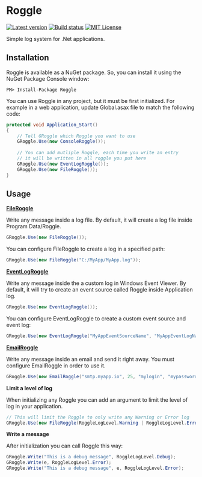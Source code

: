 Roggle
======

[![Latest version](https://img.shields.io/nuget/v/Roggle.svg)](https://www.nuget.org/packages/Roggle/) [![Build status](https://ci.appveyor.com/api/projects/status/v7k1ujovx59lpe8d?svg=true)](https://ci.appveyor.com/project/dbraillon/roggle) [![MIT  License](https://img.shields.io/github/license/mashape/apistatus.svg)](http://www.gnu.org/licenses/lgpl-3.0.html)

Simple log system for .Net applications.

Installation
------------

Roggle is available as a NuGet package. So, you can install it using the NuGet Package Console window:

```
PM> Install-Package Roggle
```

You can use Roggle in any project, but it must be first initialized. For example in a web application, update Global.asax file to match the following code:

```csharp
protected void Application_Start()
{
    // Tell GRoggle which Roggle you want to use
    GRoggle.Use(new ConsoleRoggle());
    
    // You can add mutliple Roggle, each time you write an entry
    // it will be written in all roggle you put here
    GRoggle.Use(new EventLogRoggle());
    GRoggle.Use(new FileRoggle());
}
```

Usage
-----

[**FileRoggle**](https://github.com/dbraillon/Roggle/wiki/FileRoggle)

Write any message inside a log file. By default, it will create a log file inside Program Data/Roggle.

```csharp
GRoggle.Use(new FileRoggle());
```

You can configure FileRoggle to create a log in a specified path:

```csharp
GRoggle.Use(new FileRoggle("C:/MyApp/MyApp.log"));
```

[**EventLogRoggle**](https://github.com/dbraillon/Roggle/wiki/EventLogRoggle)

Write any message inside the a custom log in Windows Event Viewer. By default, it will try to create an event source called Roggle inside Application log.

```csharp
GRoggle.Use(new EventLogRoggle());
```

You can configure EventLogRoggle to create a custom event source and event log:

```csharp
GRoggle.Use(new EventLogRoggle("MyAppEventSourceName", "MyAppEventLogName"));
```

[**EmailRoggle**]()

Write any message inside an email and send it right away. You must configure EmailRoggle in order to use it.

```csharp
GRoggle.Use(new EmailRoggle("smtp.myapp.io", 25, "mylogin", "mypassword", "fromaddress", "toaddress", "emailsubject", useSsl: true));
```

**Limit a level of log**

When initializing any Roggle you can add an argument to limit the level of log in your application.

```csharp
// This will limit the Roggle to only write any Warning or Error log
GRoggle.Use(new FileRoggle(RoggleLogLevel.Warning | RoggleLogLevel.Error));
```

**Write a message**

After initialization you can call Roggle this way:

```csharp
GRoggle.Write("This is a debug message", RoggleLogLevel.Debug);
GRoggle.Write(e, RoggleLogLevel.Error);
GRoggle.Write("This is a debug message", e, RoggleLogLevel.Error);
```

